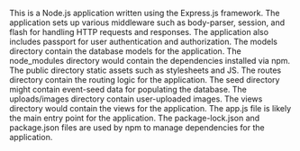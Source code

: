 This is a Node.js application written using the Express.js framework. The application sets up various middleware such as body-parser, session, and flash for handling HTTP requests and responses. The application also includes passport for user authentication and authorization.
The models directory contain the database models for the application.
The node_modules directory would contain the dependencies installed via npm.
The public directory static assets such as stylesheets and JS.
The routes directory contain the routing logic for the application.
The seed directory might contain event-seed data for populating the database.
The uploads/images directory contain user-uploaded images.
The views directory would contain the views for the application.
The app.js file is likely the main entry point for the application.
The package-lock.json and package.json files are used by npm to manage dependencies for the application.
